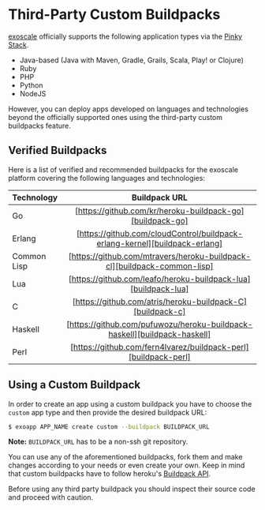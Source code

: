 # Third-Party Custom Buildpacks

[exoscale] officially supports the following application types via the [Pinky Stack][PinkyStack].

- Java-based (Java with Maven, Gradle, Grails, Scala, Play! or Clojure)
- Ruby
- PHP
- Python
- NodeJS
 
However, you can deploy apps developed on languages and technologies beyond the officially supported ones using the third-party custom buildpacks feature.

## Verified Buildpacks

Here is a list of verified and recommended buildpacks for the exoscale platform covering the following languages and technologies:

|Technology|Buildpack URL|
|:---------|:----------:|
|Go|[https://github.com/kr/heroku-buildpack-go][buildpack-go]|
|Erlang|[https://github.com/cloudControl/buildpack-erlang-kernel][buildpack-erlang]|
|Common Lisp|[https://github.com/mtravers/heroku-buildpack-cl][buildpack-common-lisp]|
|Lua|[https://github.com/leafo/heroku-buildpack-lua][buildpack-lua]|
|C|[https://github.com/atris/heroku-buildpack-C][buildpack-c]|
|Haskell|[https://github.com/pufuwozu/heroku-buildpack-haskell][buildpack-haskell]|
|Perl|[https://github.com/fern4lvarez/buildpack-perl][buildpack-perl]|

## Using a Custom Buildpack

In order to create an app using a custom buildpack you have to choose the `custom` app type and then provide the desired buildpack URL:

~~~bash
$ exoapp APP_NAME create custom --buildpack BUILDPACK_URL
~~~

**Note:** `BUILDPACK_URL` has to be a non-ssh git repository.

You can use any of the aforementioned buildpacks, fork them and make changes according to your needs or even create your own. Keep in mind that custom buildpacks have to follow heroku's [Buildpack API][buildpack-API].

Before using any third party buildpack you should inspect their source code and proceed with caution.

[exoscale]: https://www.exoscale.ch
[PinkyStack]: https://community.exoscale.ch/apps/documentation/#stacks
[buildpack-java]: https://github.com/cloudControl/buildpack-java
[buildpack-python]: https://github.com/cloudControl/buildpack-python
[buildpack-ruby]: https://github.com/cloudControl/buildpack-ruby
[buildpack-php]: https://github.com/cloudControl/buildpack-php
[buildpack-nodejs]: https://github.com/heroku/heroku-buildpack-nodejs
[buildpack-clojure]: https://github.com/heroku/heroku-buildpack-clojure
[buildpack-gradle]: https://github.com/heroku/heroku-buildpack-gradle
[buildpack-grails]: https://github.com/heroku/heroku-buildpack-grails
[buildpack-scala]: https://github.com/heroku/heroku-buildpack-scala
[buildpack-play]: https://github.com/heroku/heroku-buildpack-play
[buildpack-erlang]: https://github.com/cloudControl/buildpack-erlang-kernel
[buildpack-go]: https://github.com/kr/heroku-buildpack-go
[buildpack-common-lisp]: https://github.com/mtravers/heroku-buildpack-cl
[buildpack-lua]: https://github.com/leafo/heroku-buildpack-lua
[buildpack-c]: https://github.com/atris/heroku-buildpack-C
[buildpack-haskell]: https://github.com/pufuwozu/heroku-buildpack-haskell
[buildpack-perl]: https://github.com/fern4lvarez/buildpack-perl
[buildpack-API]: https://devcenter.heroku.com/articles/buildpack-api
